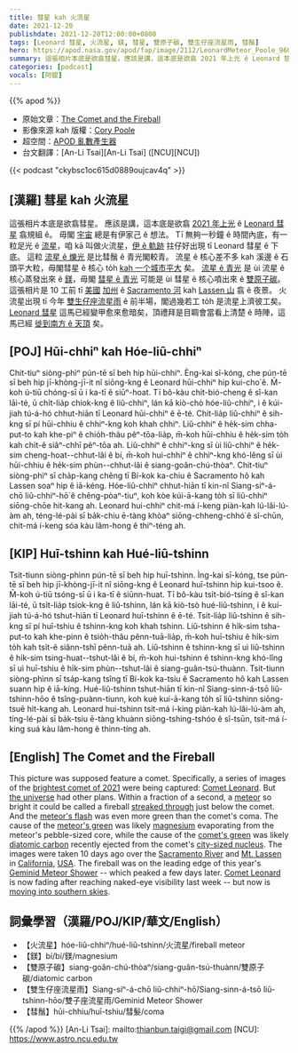 ```yaml
---
title: 彗星 kah 火流星
date: 2021-12-20
publishdate: 2021-12-20T12:00:00+0800
tags: [Leonard 彗星, 火流星, 鎂, 彗星, 雙原子碳, 雙生仔座流星雨, 彗鬚]
hero: https://apod.nasa.gov/apod/fap/image/2112/LeonardMeteor_Poole_960.jpg
summary: 這張相片本底是欲翕彗星。應該是講，這本底是欲翕 2021 年上光 ê Leonard 彗星翕規組 ê。毋閣宇宙總是有伊家己 ê 想法。
categories: [podcast]
vocals: [阿錕]
---
```


{{% apod %}}

- 原始文章：[The Comet and the Fireball](https://apod.nasa.gov/apod/ap211220.html)
- 影像來源 kah 版權：[Cory Poole](mailto:corypoole@gmail.com)
- 超空間：[APOD 亂數產生器](https://apod.nasa.gov/apod/random_apod.html)
- 台文翻譯：[An-Li Tsai][An-Li Tsai] ([NCU][NCU])

{{< podcast "ckybsc1oc615d0889oujcav4q" >}}

## [漢羅] 彗星 kah 火流星
這張相片本底是欲翕彗星。
應該是講，這本底是欲翕 [2021 年上光][brightest comet of 2021] ê [Leonard 彗星][Comet Leonard] 翕規組 ê。
毋閣 [宇宙][the universe] 總是有伊家己 ê 想法。
Tī 無夠一秒鐘 ê 時間內底，有一粒足光 ê [流星][meteor]，咱 kā 叫做火流星，[伊 ê 軌跡][streaked through] 拄仔好出現 tī Leonard 彗星 ê 下底。
這粒 [流星 ê 爍光][meteor's flash t] 是比彗鬚 ê 青光閣較青。
流星 ê 核心差不多 kah 溪邊 ê 石頭平大粒，毋閣彗星 ê 核心 to̍h [kah 一个城市平大][city-sized nucleus] 矣。
[流星 ê 青光][meteor's green] 是 ùi 流星 ê 核心蒸發出來 ê [鎂][magnesium]，毋閣 [彗星 ê 青光][comet's green] 可能是 ùi 彗星 ê 核心噴出來 ê [雙原子碳][diatomic carbon]。
這張相片是 10 工前 tī [美國][USA] [加州][California] ê [Sacramento 河][Sacramento River] kah [Lassen 山][Mt. Lassen] 翕 ê 夜景。
火流星出現 tī 今年 [雙生仔座流星雨][Geminid Meteor Shower t] ê 前半場，閣過幾若工 to̍h 是流星上濟彼工矣。
[Leonard 彗星][Comet Leonard] 這馬已經變甲愈來愈暗矣，頂禮拜是目睭會當看上清楚 ê 時陣，這馬已經 [徙到南方 ê 天頂][moving into southern skies] 矣。


## [POJ] Hūi-chhiⁿ kah Hóe-liû-chhiⁿ
Chit-tiuⁿ siòng-phìⁿ pún-tē sī beh hip hūi-chhiⁿ.
Èng-kai sī-kóng, che pún-tē sī beh hip jī-khòng-jī-it nî siōng-kng ê Leonard hūi-chhiⁿ hip kui-cho͘ ê.
M̄-koh ú-tiū chóng-sī ū i ka-tī ê siūⁿ-hoat.
Tī bô-kàu chi̍t-bió-cheng ê sî-kan lāi-té, ū chi̍t-lia̍p chiok-kng ê liû-chhiⁿ, lán kā kiò-chò hóe-liû-chhiⁿ, i ê kúi-jiah tú-á-hó chhut-hiān tī Leonard hūi-chhiⁿ ê ē-té.
Chit-lia̍p liû-chhiⁿ ê sih-kng sī pí hūi-chhiu ê chhiⁿ-kng koh khah chhiⁿ.
Liû-chhiⁿ ê he̍k-sim chha-put-to kah khe-piⁿ ê chio̍h-thâu pêⁿ-tōa-lia̍p, m̄-koh hūi-chhiu ê he̍k-sim to̍h kah chi̍t-ê siâⁿ-chhī pêⁿ-tōa ah.
Liû-chhiⁿ ê chhiⁿ-kng sī ùi liû-chhiⁿ ê he̍k-sim cheng-hoat--chhut-lâi ê bí, m̄-koh hui-chhiⁿ ê chhiⁿ-kng khó-lêng sī ùi hūi-chhiu ê he̍k-sim phùn--chhut-lâi ê siang-goân-chú-thòaⁿ.
Chit-tiuⁿ siòng-phìⁿ sī cha̍p-kang chêng tī Bí-kok ka-chiu ê Sacramento hô kah Lassen soaⁿ hip ê iā-kéng.
Hóe-liû-chhiⁿ chhut-hiān tī kin-nî Siang-siⁿ-á-chō liû-chhiⁿ-hō͘ ê chêng-pòaⁿ-tiuⁿ, koh kòe kúi-ā-kang to̍h sī liû-chhiⁿ siōng-chōe hit-kang ah.
Leonard hui-chhiⁿ chit-má í-keng piàn-kah lú-lâi-lú-àm ah, téng-lé-pài sī ba̍k-chiu ē-tàng khòaⁿ siōng-chheng-chhó͘ ê sî-chūn, chit-má í-keng sóa kàu lâm-hong ê thiⁿ-téng ah.

## [KIP] Huī-tshinn kah Hué-liû-tshinn
Tsit-tiunn siòng-phìnn pún-tē sī beh hip huī-tshinn.
Ìng-kai sī-kóng, tse pún-tē sī beh hip jī-khòng-jī-it nî siōng-kng ê Leonard huī-tshinn hip kui-tsoo ê.
M̄-koh ú-tiū tsóng-sī ū i ka-tī ê siūnn-huat.
Tī bô-kàu tsi̍t-bió-tsing ê sî-kan lāi-té, ū tsi̍t-lia̍p tsiok-kng ê liû-tshinn, lán kā kiò-tsò hué-liû-tshinn, i ê kuí-jiah tú-á-hó tshut-hiān tī Leonard huī-tshinn ê ē-té.
Tsit-lia̍p liû-tshinn ê sih-kng sī pí huī-tshiu ê tshinn-kng koh khah tshinn.
Liû-tshinn ê hi̍k-sim tsha-put-to kah khe-pinn ê tsio̍h-thâu pênn-tuā-lia̍p, m̄-koh huī-tshiu ê hi̍k-sim to̍h kah tsi̍t-ê siânn-tshī pênn-tuā ah.
Liû-tshinn ê tshinn-kng sī uì liû-tshinn ê hi̍k-sim tsing-huat--tshut-lâi ê bí, m̄-koh hui-tshinn ê tshinn-kng khó-lîng sī uì huī-tshiu ê hi̍k-sim phùn--tshut-lâi ê siang-guân-tsú-thuànn.
Tsit-tiunn siòng-phìnn sī tsa̍p-kang tsîng tī Bí-kok ka-tsiu ê Sacramento hô kah Lassen suann hip ê iā-kíng.
Hué-liû-tshinn tshut-hiān tī kin-nî Siang-sinn-á-tsō liû-tshinn-hōo ê tsîng-puànn-tiunn, koh kuè kuí-ā-kang to̍h sī liû-tshinn siōng-tsuē hit-kang ah.
Leonard hui-tshinn tsit-má í-king piàn-kah lú-lâi-lú-àm ah, tíng-lé-pài sī ba̍k-tsiu ē-tàng khuànn siōng-tshing-tshóo ê sî-tsūn, tsit-má í-king suá kàu lâm-hong ê thinn-tíng ah.

## [English] The Comet and the Fireball
This picture was supposed feature a comet.
Specifically, a series of images of the [brightest comet of 2021][brightest comet of 2021] were being captured: [Comet Leonard][Comet Leonard].
But [the universe][the universe] had other plans.
Within a fraction of a second, a [meteor][meteor] so bright it could be called a fireball [streaked through][streaked through] just below the comet.
And the [meteor's flash][meteor's flash e] was even more green than the comet's coma.
The cause of the [meteor's green][meteor's green] was likely [magnesium][magnesium] evaporating from the meteor's pebble-sized core, while the cause of the [comet's green][comet's green] was likely [diatomic carbon][diatomic carbon] recently ejected from the comet's [city-sized nucleus][city-sized nucleus].
The images were taken 10 days ago over the [Sacramento River][Sacramento River] and [Mt. Lassen][Mt. Lassen] in [California][California], [USA][USA].
The fireball was on the leading edge of this year's [Geminid Meteor Shower][Geminid Meteor Shower e] -- which peaked a few days later.
[Comet Leonard][Comet Leonard] is now fading after reaching naked-eye visibility last week -- but now is [moving into southern skies][moving into southern skies].

## 詞彙學習（漢羅/POJ/KIP/華文/English）
- 【火流星】hóe-liû-chhiⁿ/hué-liû-tshinn/火流星/fireball meteor
- 【鎂】bí/bí/鎂/magnesium
- 【雙原子碳】siang-goân-chú-thòaⁿ/siang-guân-tsú-thuànn/雙原子碳/diatomic carbon
- 【雙生仔座流星雨】Siang-siⁿ-á-chō liû-chhiⁿ-hō͘/Siang-sinn-á-tsō liû-tshinn-hōo/雙子座流星雨/Geminid Meteor Shower
- 【彗鬚】hūi-chhiu/huī-tshiu/彗髮/coma


{{% /apod %}}
[An-Li Tsai]: mailto:thianbun.taigi@gmail.com
[NCU]: https://www.astro.ncu.edu.tw


[brightest comet of 2021]:https://www.facebook.com/media/set/?set=a.4214632848640902&type=3
[Comet Leonard]:https://en.wikipedia.org/wiki/C/2021_A1_(Leonard)
[the universe]:https://apod.nasa.gov/apod/ap000101.html
[meteor]:https://solarsystem.nasa.gov/asteroids-comets-and-meteors/meteors-and-meteorites/overview/
[streaked through]:https://i1.wp.com/theverybesttop10.com/wp-content/uploads/2014/01/Top-10-Best-Images-of-Surprised-Cats-4.jpeg
[meteor's flash e]:https://apod.nasa.gov/apod/ap210315.html
[meteor's flash t]:https://apod.tw/daily/20210315/
[meteor's green]:https://en.wikipedia.org/wiki/Meteoroid#Colours
[magnesium]:https://periodic.lanl.gov/12.shtml
[comet's green]:https://www.cloudynights.com/topic/406505-green-in-comets-is-not-cn-cyanogen/
[diatomic carbon]:https://en.wikipedia.org/wiki/Diatomic_carbon
[city-sized nucleus]:https://www.mentalfloss.com/article/60082/rosettas-comet-compared-los-angeles
[Sacramento River]:https://youtu.be/CDgOFPuDRlU
[Mt. Lassen]:https://youtu.be/ttbxcarLYQQ?t=20
[California]:https://en.wikipedia.org/wiki/California
[USA]:https://en.wikipedia.org/wiki/United_States
[Geminid Meteor Shower e]:https://apod.nasa.gov/apod/ap211216.html
[Geminid Meteor Shower t]:https://apod.tw/daily/20211216/
[Comet Leonard]:https://theskylive.com/how-bright-is-cometleonard
[moving into southern skies]:https://en.wikipedia.org/wiki/C/2021_A1_(Leonard)#/media/File:Animation_of_C%EF%BC%8F2021_A1's_orbit_around_Sun_-_2021_close_approach.gif

